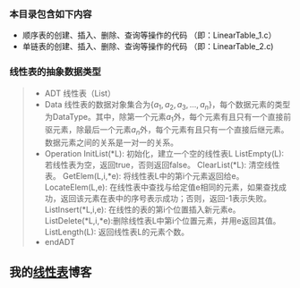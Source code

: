 
### 本目录包含如下内容  

- 顺序表的创建、插入、删除、查询等操作的代码 （即：LinearTable_1.c）
- 单链表的创建、插入、删除、查询等操作的代码 （即：LinearTable_2.c)   

### 线性表的抽象数据类型

> - ADT 线性表（List）
> - Data
>   线性表的数据对象集合为$\{a_1,a_2,a_3,...,a_n\}$，每个数据元素的类型为DataType。其中，除第一个元素$a_1$外，每个元素有且只有一个直接前驱元素，除最后一个元素$a_n$外，每个元素有且只有一个直接后继元素。数据元素之间的关系是一对一的关系。
> - Operation
>   InitList(*L):       初始化，建立一个空的线性表L
>   ListEmpty(L):       若线性表为空，返回true，否则返回false。
>   ClearList(*L):      清空线性表。
>   GetElem(L,i,*e):    将线性表L中的第i个元素返回给e。
>   LocateElem(L,e):    在线性表中查找与给定值e相同的元素，如果查找成功，返回该元素在表中的序号表示成功；否则，返回-1表示失败。
>   ListInsert(*L,i,e): 在线性的表的第i个位置插入新元素e。
>   ListDelete(*L,i,*e):删除线性表L中第i个位置元素，并用e返回其值。
>   ListLength(L):      返回线性表L的元素个数。
> - endADT  

## 我的[线性表](https://sxhpai.github.io/2022/03/25/DS/DS1/)博客
